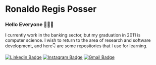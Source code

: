 # Ronaldo Regis Posser

### Hello Everyone 🤜🏻🤛

I currently work in the banking sector, but my graduation in 2011 is computer science. I wish to return to the area of research and software development, and here👇 are some repositories that I use for learning. 

[![Linkedin Badge](https://img.shields.io/badge/-LinkedIn-blue?style=flat&logo=LinkedIn&logoColor=white)](https://www.linkedin.com/in/ronaldo-regis-posser/)
[![Instagram Badge](https://img.shields.io/badge/-Instagram-C13584?style=flat&logo=Instagram&logoColor=white)](https://www.instagram.com/ronaldoposser/)
[![Gmail Badge](https://img.shields.io/badge/-Gmail-d5d5d5?style=flat&logo=Gmail&logoColor=Red)](mailto:rrpronaldo@gmail.com)





<!--
**rrpronaldo/rrpronaldo** is a ✨ _special_ ✨ repository because its `README.md` (this file) appears on your GitHub profile.
there 👋

Here are some ideas to get you started:

- 🔭 I’m currently working on ...
- 🌱 I’m currently learning ...
- 👯 I’m looking to collaborate on ...
- 🤔 I’m looking for help with ...
- 💬 Ask me about ...
- 📫 How to reach me: ...
- 😄 Pronouns: ...
- ⚡ Fun fact: ...
🦾🤜🏻🤛🏻🤘🏼👇🏻☝🏻👆🏼🤙🏼🖖🏻
-->
